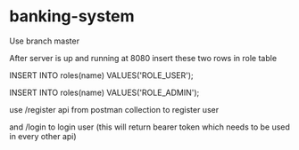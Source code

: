 # banking-system
Use branch master

After server is up and running at 8080
insert these two rows in role table

INSERT INTO roles(name) VALUES('ROLE_USER');

INSERT INTO roles(name) VALUES('ROLE_ADMIN');

use /register api from postman collection to register user 

and /login to login user (this will return bearer token which needs to be used in every other api)
